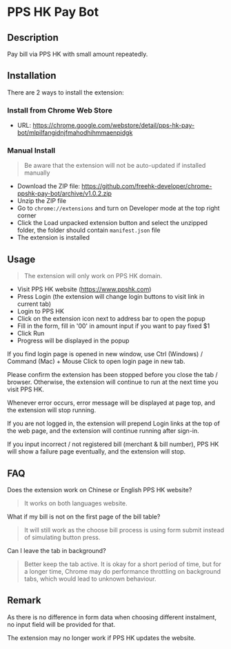 # PPS HK Pay Bot

## Description

Pay bill via PPS HK with small amount repeatedly.

## Installation

There are 2 ways to install the extension:

### Install from Chrome Web Store

- URL: <https://chrome.google.com/webstore/detail/pps-hk-pay-bot/mlpilfangidnjfmahodhihmmaenpidgk>

### Manual Install

> Be aware that the extension will not be auto-updated if installed manually

- Download the ZIP file: <https://github.com/freehk-developer/chrome-ppshk-pay-bot/archive/v1.0.2.zip>
- Unzip the ZIP file
- Go to `chrome://extensions` and turn on Developer mode at the top right corner
- Click the Load unpacked extension button and select the unzipped folder, the folder should contain `manifest.json` file
- The extension is installed

## Usage

> The extension will only work on PPS HK domain.

- Visit PPS HK website (<https://www.ppshk.com>)
- Press Login (the extension will change login buttons to visit link in current tab)
- Login to PPS HK
- Click on the extension icon next to address bar to open the popup
- Fill in the form, fill in '00' in amount input if you want to pay fixed $1
- Click Run
- Progress will be displayed in the popup

If you find login page is opened in new window, use Ctrl (Windows) / Command (Mac) + Mouse Click to open login page in new tab.

Please confirm the extension has been stopped before you close the tab / browser.
Otherwise, the extension will continue to run at the next time you visit PPS HK.

Whenever error occurs, error message will be displayed at page top, and the extension will stop running.

If you are not logged in, the extension will prepend Login links at the top of the web page,
and the extension will continue running after sign-in.

If you input incorrect / not registered bill (merchant & bill number),
PPS HK will show a failure page eventually, and the extension will stop.

## FAQ

Does the extension work on Chinese or English PPS HK website?
> It works on both languages website.

What if my bill is not on the first page of the bill table?
> It will still work as the choose bill process is using form submit instead of simulating button press.

Can I leave the tab in background?
> Better keep the tab active. It is okay for a short period of time, but for a longer time, Chrome may do performance throttling on background tabs, which would lead to unknown behaviour.

## Remark

As there is no difference in form data when choosing different instalment,
no input field will be provided for that.

The extension may no longer work if PPS HK updates the website.
